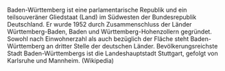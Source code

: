 Baden-Württemberg ist eine parlamentarische Republik und ein teilsouveräner Gliedstaat (Land) im Südwesten der Bundesrepublik Deutschland. Er wurde 1952 durch Zusammenschluss der Länder Württemberg-Baden, Baden und Württemberg-Hohenzollern gegründet. Sowohl nach Einwohnerzahl als auch bezüglich der Fläche steht Baden-Württemberg an dritter Stelle der deutschen Länder. Bevölkerungsreichste Stadt Baden-Württembergs ist die Landeshauptstadt Stuttgart, gefolgt von Karlsruhe und Mannheim. (Wikipedia)

